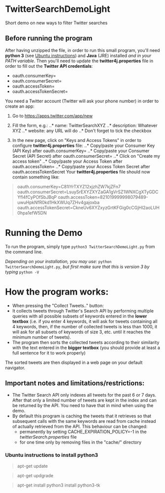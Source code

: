 # TwitterSearchDemoLight
Short demo on new ways to filter Twitter searches

## Before running the program
After having unzipped the file, in order to run this small program, you'll need **python 3** (see [Ubuntu instructions](#ubuntu-instructions-to-install-python3)) and **Java** (JRE) installed *and in your PATH variable*.
Then you'll need to update the **twitter4j.properties** file in order to fill out the **Twitter API credentials**:
-  oauth.consumerKey=
-  oauth.consumerSecret=
-  oauth.accessToken=
-  oauth.accessTokenSecret=

You need a Twitter account (Twitter will ask your phone number) in order to create an app:

1. Go to https://apps.twitter.com/app/new

2. Fill the form, e.g.:
..* name: TwitterSearchXYZ
..* description: Whatever XYZ
..* website: any URL will do
..* Don't forget to tick the checkbox

3. In the new page, click on "Keys and Access Tokens" in order to configure **twitter4j.properties** file:
..*  Copy/paste your Consumer Key (API Key) after oauth.consumerKey=
..*  Copy/paste your Consumer Secret (API Secret) after oauth.consumerSecret=
..*  Click on "Create my access token"
..*  Copy/paste your Access Token after oauth.accessToken=
..*  Copy/paste your Access Token Secret after oauth.accessTokenSecret
Your **twitter4j.properties** file should now contain something like:
> oauth.consumerKey=C81lYrTXYZ12xjzhZW7kjZFn7
> oauth.consumerSecret=LsuySrEXYZXYZaGA1gVrSZ1WNXCgXTyGDCYfl4fCyPOfSbJBqP
> oauth.accessToken=821019999998079489-uwuHpkNfR0kd1HkXWUq7ZHv4gajoxba
> oauth.accessTokenSecret=CkneUv6XYZxyzGrtKFGig0cCGjHI2aoLUH0hpa1efW5DN


# Running the Demo

To run the program, simply type `python3 TwitterSearchDemoLight.py` from the command line.

*Depending on your installation, you may use:* `python TwitterSearchDemoLight.py`, *but first make sure that this is version 3 by typing* `python -V`

# How the program works:
- When pressing the "Collect Tweets.." button:
- It collects tweets through Twitter's Search API by performing multiple queries with all possible subsets of keywords entered in the **lower textbox** (i.e. if you enter 4 keywords, it will ask for tweets containing all 4 keywords, then, if the number of collected tweets is less than 1000, it will ask for all subsets of keywords of size 3, etc. until it reaches the minimum number of tweets).
- The program then sorts the collected tweets according to their similarity with the text entered in the **bigger textbox** (you should provide at least a full sentence for it to work properly)

The sorted tweets are then displayed in a web page on your default navigator.

## Important notes and limitations/restrictions:
- The Twitter Search API only indexes all tweets for the past 6 or 7 days. After that only a limited number of tweets are kept in the index and can be returned by the API. You need to have that in mind when using the demo.
- By default this program is caching the tweets that it retrieves so that subsequent calls with the same keywords are read from cache instead of actually retrieved from the API. This behaviour can be changed:
  - permanently by setting CACHE_EXPIRATION_POLICY=-1 in the *twitterSearch.properties* file
  - for one time only by removing files in the "cache/" directory

### Ubuntu instructions to install python3
> apt-get update

> apt-get updgrade

> apt-get install python3 install python3-tk
